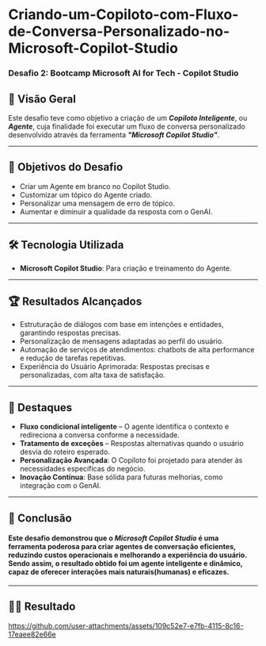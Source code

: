 # Criando-um-Copiloto-com-Fluxo-de-Conversa-Personalizado-no-Microsoft-Copilot-Studio
### Desafio 2: Bootcamp Microsoft AI for Tech - Copilot Studio

## 🚀 Visão Geral
Este desafio teve como objetivo a criação de um ***Copiloto Inteligente***, ou ***Agente***, cuja finalidade foi executar um fluxo de conversa personalizado desenvolvido através da ferramenta ***"Microsoft Copilot Studio"***.

---

## 🎯 Objetivos do Desafio
- Criar um Agente em branco no Copilot Studio.
- Customizar um tópico do Agente criado.
- Personalizar uma mensagem de erro de tópico.
- Aumentar e diminuir a qualidade da resposta com o GenAI.

---

## 🛠️ Tecnologia Utilizada
- **Microsoft Copilot Studio**: Para criação e treinamento do Agente.

---

## 🏆 Resultados Alcançados
- Estruturação de diálogos com base em intenções e entidades, garantindo respostas precisas.
- Personalização de mensagens adaptadas ao perfil do usuário.
- Automação de serviços de atendimentos: chatbots de alta performance e redução de tarefas repetitivas.
- Experiência do Usuário Aprimorada: Respostas precisas e personalizadas, com alta taxa de satisfação.

---

## 🌟 Destaques
- **Fluxo condicional inteligente** – O agente identifica o contexto e redireciona a conversa conforme a necessidade.
- **Tratamento de exceções** – Respostas alternativas quando o usuário desvia do roteiro esperado.
- **Personalização Avançada**: O Copiloto foi projetado para atender às necessidades específicas do negócio.
- **Inovação Contínua**: Base sólida para futuras melhorias, como integração com o GenAI.

---

## 📝 Conclusão 
#### Este desafio demonstrou que o ***Microsoft Copilot Studio*** é uma ferramenta poderosa para criar agentes de conversação eficientes, reduzindo custos operacionais e melhorando a experiência do usuário. Sendo assim, o resultado obtido foi um agente inteligente e dinâmico, capaz de oferecer interações mais naturais(humanas) e eficazes. 
---

## 🤖✨ Resultado
https://github.com/user-attachments/assets/109c52e7-e7fb-4115-8c16-17eaee82e66e

